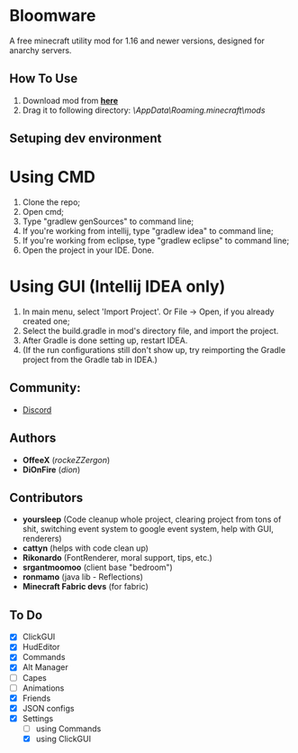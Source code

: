 # Bloomware
A free minecraft utility mod for 1.16 and newer versions, designed for anarchy servers.

## How To Use
1) Download mod from [**here**](https://github.com/TheFishDevs/Bloomware/releases)
2) Drag it to following directory: *\AppData\Roaming\.minecraft\mods*

## Setuping dev environment
# Using CMD
1) Clone the repo;
2) Open cmd;
3) Type "gradlew genSources" to command line;
4) If you're working from intellij, type "gradlew idea" to command line;
5) If you're working from eclipse, type "gradlew eclipse" to command line;
6) Open the project in your IDE. Done.
# Using GUI (Intellij IDEA only)
1) In main menu, select 'Import Project'. Or File → Open, if you already created one;
2) Select the build.gradle in mod's directory file, and import the project.
3) After Gradle is done setting up, restart IDEA.
4) (If the run configurations still don't show up, try reimporting the Gradle project from the Gradle tab in IDEA.)

## Community:
- [Discord](https://discord.gg/D4G7JN5d7m)

## Authors
- **OffeeX** (*rockeZZergon*)
- **DiOnFire** (*dion*)

## Contributors
- **yoursleep** (Code cleanup whole project, clearing project from tons of shit, switching event system to google event system, help with GUI, renderers)
- **cattyn** (helps with code clean up)
- **Rikonardo** (FontRenderer, moral support, tips, etc.)
- **srgantmoomoo** (client base "bedroom")
- **ronmamo** (java lib - Reflections)
- **Minecraft Fabric devs** (for fabric)

## To Do
- [X] ClickGUI
- [X] HudEditor
- [X] Commands
- [X] Alt Manager
- [ ] Capes
- [ ] Animations
- [X] Friends
- [X] JSON configs
- [X] Settings
  - [ ] using Commands
  - [X] using ClickGUI
